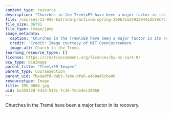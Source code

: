 ```yaml
---
content_type: resource
description: "Churches in the Trem\xE9 have been a major factor in its recovery."
file: /courses/11-945-katrina-practicum-spring-2006/ba359320441d519c7c367ebb4ec289b0_IMG_0008.jpg
file_size: 36791
file_type: image/jpeg
image_metadata:
  caption: "Churches in the Trem\xE9 have been a major factor in its recovery."
  credit: 'Credit: Image courtesy of MIT OpenCourseWare.'
  image-alt: Church in the Treme.
learning_resource_types: []
license: https://creativecommons.org/licenses/by-nc-sa/4.0/
ocw_type: OCWImage
parent_title: "Trem\xE9 Images"
parent_type: CourseSection
parent_uid: fbe8adfd-dab3-7abe-bfe6-e4b0a45cba40
resourcetype: Image
title: IMG_0008.jpg
uid: ba359320-441d-519c-7c36-7ebb4ec289b0
---
```

Churches in the Tremé have been a major factor in its recovery.